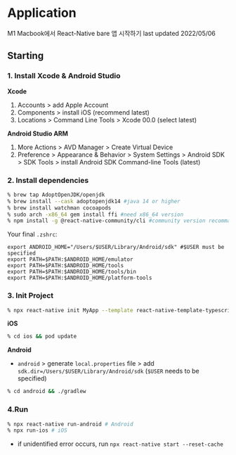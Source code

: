 # Application
M1 Macbook에서 React-Native bare 앱 시작하기
last updated 2022/05/06

## Starting
### 1. Install Xcode & Android Studio
__Xcode__
1. Accounts > add Apple Account
2. Components > install iOS (recommend latest)
3. Locations > Command Line Tools > Xcode 00.0 (select latest)

__Android Studio ARM__
1. More Actions > AVD Manager > Create Virtual Device
2. Preference > Appearance & Behavior > System Settings > Android SDK > SDK Tools > install Android SDK Command-line Tools (latest)

### 2. Install dependencies
```zsh
% brew tap AdoptOpenJDK/openjdk
% brew install --cask adoptopenjdk14 #java 14 or higher
% brew install watchman cocoapods
% sudo arch -x86_64 gem install ffi #need x86_64 version
% npm install -g @react-native-community/cli #community version recommanded
```
Your final `.zshrc`:
```zshrc
export ANDROID_HOME="/Users/$USER/Library/Android/sdk" #$USER must be specified
export PATH=$PATH:$ANDROID_HOME/emulator
export PATH=$PATH:$ANDROID_HOME/tools
export PATH=$PATH:$ANDROID_HOME/tools/bin
export PATH=$PATH:$ANDROID_HOME/platform-tools
```
### 3. Init Project
```zsh
% npx react-native init MyApp --template react-native-template-typescript
```

__iOS__
```zsh
% cd ios && pod update
```

__Android__
- `android` > generate `local.properties` file > add `sdk.dir=/Users/$USER/Library/Android/sdk` (`$USER` needs to be specified)
```zsh
% cd android && ./gradlew
```


### 4.Run
```zsh
% npx react-native run-android # Android
% npx run-ios # iOS
```
- if unidentified error occurs, run `npx react-native start --reset-cache`
